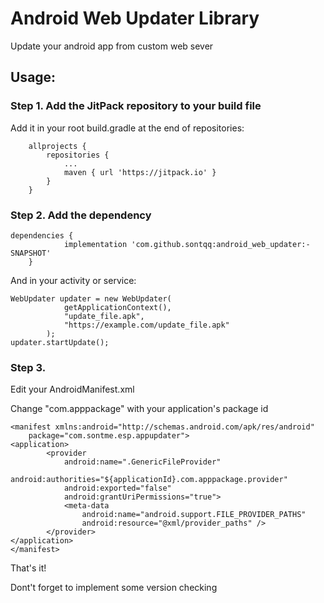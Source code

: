 # Android Web Updater Library
Update your android app from custom web sever

## Usage:

### Step 1. Add the JitPack repository to your build file

Add it in your root build.gradle at the end of repositories:
```
	allprojects {
		repositories {
			...
			maven { url 'https://jitpack.io' }
		}
	}
```

### Step 2. Add the dependency
```
dependencies {
	        implementation 'com.github.sontqq:android_web_updater:-SNAPSHOT'
	}
```

And in your activity or service:
```
WebUpdater updater = new WebUpdater(
            getApplicationContext(),
            "update_file.apk",
            "https://example.com/update_file.apk"
        );
updater.startUpdate();
```
### Step 3.
Edit your AndroidManifest.xml

Change "com.apppackage" with your application's package id

```
<manifest xmlns:android="http://schemas.android.com/apk/res/android"
    package="com.sontme.esp.appupdater">
<application>
        <provider
            android:name=".GenericFileProvider"
            android:authorities="${applicationId}.com.apppackage.provider"
            android:exported="false"
            android:grantUriPermissions="true">
            <meta-data
                android:name="android.support.FILE_PROVIDER_PATHS"
                android:resource="@xml/provider_paths" />
        </provider>
</application>
</manifest>
```
That's it!

Dont't forget to implement some version checking
